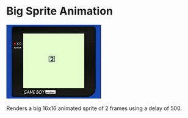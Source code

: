 # Big Sprite Animation

![](screenshot.gif)

Renders a big 16x16 animated sprite of 2 frames using a delay of 500.

